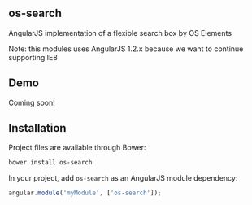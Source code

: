 ## os-search
AngularJS implementation of a flexible search box by OS Elements

Note: this modules uses AngularJS 1.2.x because we want to continue supporting IE8

## Demo
Coming soon!

## Installation
Project files are available through Bower:
```bash
bower install os-search
```

In your project, add `os-search` as an AngularJS module dependency:
```javascript
angular.module('myModule', ['os-search']);
```